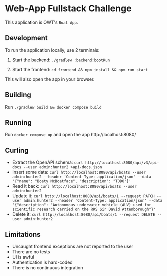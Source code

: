 # Web-App Fullstack Challenge

This application is OWT's `Boat App`.

## Development

To run the application locally, use 2 terminals:

1. Start the backend: `./gradlew :backend:bootRun`

2. Start the frontend: `cd frontend && npm install && npm run start`

This will also open the app in your browser.

## Building

Run `./gradlew build && docker compose build`

## Running

Run `docker compose up` and open the app http://localhost:8080/

## Curling

* Extract the OpenAPI schema: `curl http://localhost:8080/api/v3/api-docs --user admin:hunter2 >api-docs.json`
* Insert some data: `curl http://localhost:8080/api/boats --user admin:hunter2 --header 'Content-Type: application/json' --data '{"name": "Boaty McBoatface", "description": "TODO"}'`
* Read it back: `curl http://localhost:8080/api/boats --user admin:hunter2`
* Update it: `curl http://localhost:8080/api/boats/1 --request PATCH --user admin:hunter2 --header 'Content-Type: application/json' --data '{"description": "Autonomous underwater vehicle (AUV) used for scientific research carried on the RRS Sir David Attenborough"}'`
* Delete it: `curl http://localhost:8080/api/boats/1 --request DELETE --user admin:hunter2`

## Limitations

* Uncaught frontend exceptions are not reported to the user
* There are no tests
* UI is awful
* Authentication is hard-coded
* There is no continuous integration
